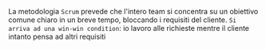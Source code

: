 La metodologia `Scrum` prevede che l'intero team si concentra su un obiettivo comune chiaro in un breve tempo, bloccando i requisiti del cliente.
`Si arriva ad una win-win condition`: io lavoro alle richieste mentre il cliente intanto pensa ad altri requisiti